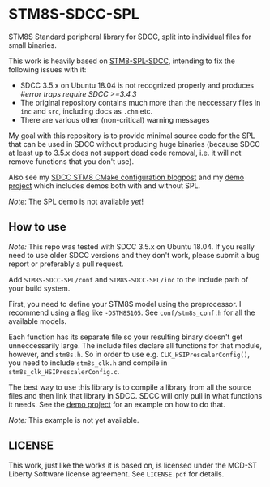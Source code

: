 # STM8S-SDCC-SPL
STM8S Standard peripheral library for SDCC, split into individual files for small binaries. 

This work is heavily based on [STM8-SPL-SDCC](https://github.com/ulikoehler/STM8S-SDCC-SPL), intending to fix the following issues with it:

* SDCC 3.5.x on Ubuntu 18.04 is not recognized properly and produces *#error traps require SDCC >=3.4.3*
* The original repository contains much more than the neccessary files in `inc` and `src`, including docs as `.chm` etc.
* There are various other (non-critical) warning messages

My goal with this repository is to provide minimal source code for the SPL that can be used in SDCC without producing huge binaries (because SDCC at least up to 3.5.x does not support dead code removal, i.e. it will not remove functions that you don't use).

Also see my [SDCC STM8 CMake configuration blogpost](https://techoverflow.net/2019/06/08/a-working-sdcc-stm8-cmake-configuration/) and my [demo project](https://github.com/ulikoehler/stm8s-discovery-sdcc-blink) which includes demos both with and without SPL.

*Note*: The SPL demo is not available *yet*!

## How to use

*Note:* This repo was tested with SDCC 3.5.x on Ubuntu 18.04. If you really need to use older SDCC versions and they don't work, please submit a bug report or preferably a pull request.

Add `STM8S-SDCC-SPL/conf` and `STM8S-SDCC-SPL/inc` to the include path of your build system.

First, you need to define your STM8S model using the preprocessor. I recommend using a flag like `-DSTM8S105`. See `conf/stm8s_conf.h` for all the available models.

Each function has its separate file so your resulting binary doesn't get unneccessarily large. The include files declare all functions for that module, however, and `stm8s.h`.
So in order to use e.g. `CLK_HSIPrescalerConfig()`, you need to include `stm8s_clk.h` and compile in `stm8s_clk_HSIPrescalerConfig.c`.

The best way to use this library is to compile a library from all the source files and then link that library in SDCC. SDCC will only pull in what functions it needs.
See the [demo project](https://github.com/ulikoehler/stm8s-discovery-sdcc-blink) for an example on how to do that.

*Note:* This example is not yet available.

## LICENSE

This work, just like the works it is based on, is licensed under the MCD-ST Liberty Software license agreement. See `LICENSE.pdf` for details.